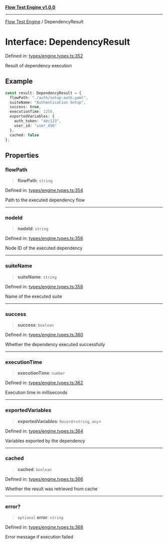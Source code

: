 [**Flow Test Engine v1.0.0**](../README.md)

***

[Flow Test Engine](../globals.md) / DependencyResult

# Interface: DependencyResult

Defined in: [types/engine.types.ts:352](https://github.com/marcuspmd/flow-test/blob/c1e02fa49ac7e6bc58b50e23ea92679f9f2bcadb/src/types/engine.types.ts#L352)

Result of dependency execution

## Example

```typescript
const result: DependencyResult = {
  flowPath: "./auth/setup-auth.yaml",
  suiteName: "Authentication Setup",
  success: true,
  executionTime: 1250,
  exportedVariables: {
    auth_token: "abc123",
    user_id: "user_456"
  },
  cached: false
};
```

## Properties

### flowPath

> **flowPath**: `string`

Defined in: [types/engine.types.ts:354](https://github.com/marcuspmd/flow-test/blob/c1e02fa49ac7e6bc58b50e23ea92679f9f2bcadb/src/types/engine.types.ts#L354)

Path to the executed dependency flow

***

### nodeId

> **nodeId**: `string`

Defined in: [types/engine.types.ts:356](https://github.com/marcuspmd/flow-test/blob/c1e02fa49ac7e6bc58b50e23ea92679f9f2bcadb/src/types/engine.types.ts#L356)

Node ID of the executed dependency

***

### suiteName

> **suiteName**: `string`

Defined in: [types/engine.types.ts:358](https://github.com/marcuspmd/flow-test/blob/c1e02fa49ac7e6bc58b50e23ea92679f9f2bcadb/src/types/engine.types.ts#L358)

Name of the executed suite

***

### success

> **success**: `boolean`

Defined in: [types/engine.types.ts:360](https://github.com/marcuspmd/flow-test/blob/c1e02fa49ac7e6bc58b50e23ea92679f9f2bcadb/src/types/engine.types.ts#L360)

Whether the dependency executed successfully

***

### executionTime

> **executionTime**: `number`

Defined in: [types/engine.types.ts:362](https://github.com/marcuspmd/flow-test/blob/c1e02fa49ac7e6bc58b50e23ea92679f9f2bcadb/src/types/engine.types.ts#L362)

Execution time in milliseconds

***

### exportedVariables

> **exportedVariables**: `Record`\<`string`, `any`\>

Defined in: [types/engine.types.ts:364](https://github.com/marcuspmd/flow-test/blob/c1e02fa49ac7e6bc58b50e23ea92679f9f2bcadb/src/types/engine.types.ts#L364)

Variables exported by the dependency

***

### cached

> **cached**: `boolean`

Defined in: [types/engine.types.ts:366](https://github.com/marcuspmd/flow-test/blob/c1e02fa49ac7e6bc58b50e23ea92679f9f2bcadb/src/types/engine.types.ts#L366)

Whether the result was retrieved from cache

***

### error?

> `optional` **error**: `string`

Defined in: [types/engine.types.ts:368](https://github.com/marcuspmd/flow-test/blob/c1e02fa49ac7e6bc58b50e23ea92679f9f2bcadb/src/types/engine.types.ts#L368)

Error message if execution failed
